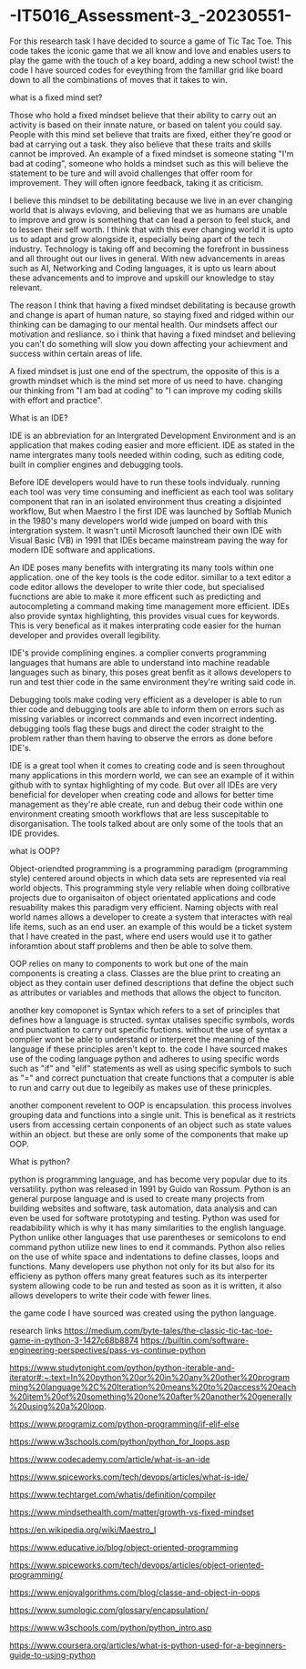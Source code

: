 # -IT5016_Assessment-3_-20230551-

For this research task I have decided to source a game of Tic Tac Toe. This code takes the iconic game that we all know and love and enables users to play the game with the touch of a key board, adding a new school twist! the code I have sourced codes for eveything from the famillar grid like board down to all the combinations of moves that it takes to win. 


what is a fixed mind set?

Those who hold a fixed mindset believe that their ability to carry out an activity is based on their innate nature, or based on talent you could say. People with this mind set believe that traits are fixed, either they're good or bad at carrying out a task. they also believe that these traits and skills cannot be improved. An example of a fixed mindset is someone stating "I'm bad at coding", someone who holds a mindset such as this will believe the statement to be ture and will avoid challenges that offer room for improvement. They will often ignore feedback, taking it as criticism. 

I believe this mindset to be debilitating because we live in an ever changing world that is always evloving, and believing that we as humans are unable to improve and grow is something that can lead a person to feel stuck, and to lessen their self worth. I think that with this ever changing world it is upto us to adapt and grow alongside it, especially being apart of the tech industry. Technology is taking off and becoming the forefront in bussiness and all throught out our lives in general. With new advancements in areas such as AI, Networking and Coding languages, it is upto us learn about these advancements and to improve and upskill our knowledge to stay relevant. 

The reason I think that having a fixed mindset debilitating is because growth and change is apart of human nature, so staying fixed and ridged within our thinking can be damaging to our mental health. Our mindsets affect our motivation and resliance. so i think that having a fixed mindset and believing you can't do something will slow you down affecting your achievment and success within certain areas of life. 

A fixed mindset is just one end of the spectrum, the opposite of this is a growth mindset which is the mind set more of us need to have. changing our thinking from "I am bad at coding" to "I can improve my coding skills with effort and practice".



What is an IDE?

IDE is an abbreviation for an Intergrated Development Environment and is an application that makes coding easier and more efficient. IDE as stated in the name intergrates many tools needed within coding, such as editing code, built in complier engines and debugging tools. 

Before IDE developers would have to run these tools indvidualy. running each tool was very time consuming and inefficient as each tool was solitary component that ran in an isolated environment thus creating a disjointed workflow, But when Maestro I the first IDE was launched by Softlab Munich in the 1980's many developers world wide jumped on board with this intergration system. It wasn't until Microsoft launched their own IDE with Visual Basic (VB) in 1991 that IDEs became mainstream paving the way for modern IDE software and applications. 

An IDE poses many benefits with intergrating its many tools within one application. one of the key tools is the code editor. simillar to a text editor a code editor allows the developer to write thier code, but specialised fucnctions are able to make it more efficent such as predicting and autocompleting a command making time management more efficient. IDEs also provide syntax highlighting, this provides visual cues for keywords. This is very benefical as it makes interprating code easier for the human developer and provides overall legibility.  

IDE's provide complining engines. a complier converts programming languages that humans are able to understand into machine readable languages such as binary, this poses great benfit as it allows developers to run and test thier code in the same environment they're writing said code in. 

Debugging tools make coding very efficient as a developer is able to run thier code and debugging tools are able to inform them on errors such as missing variables or incorrect commands and even incorrect indenting. debugging tools flag these bugs and direct the coder straight to the problem rather than them having to observe the errors as done before IDE's. 

IDE is a great tool when it comes to creating code and is seen throughout many applications in this mordern world, we can see an example of it within github with to syntax highlighting of my code. But over all IDEs are very beneficial for developer when creating code and allows for better time management as they're able create, run and debug their code within one environment creating smooth workflows that are less suscepitable to disorganisation. The tools talked about are only some of the tools that an IDE provides. 



what is OOP?

Object-oriendted programming is a programming paradigm (programming style) centered around objects in which data sets are represented via real world objects. This programming style very reliable when doing collbrative projects due to organisaiton of object orientated applications and code resuability makes this paradigm very efficient. Naming objects with real world names allows a developer to create a system that interactes with real life items, such as an end user. an example of this would be a ticket system that I have created in the past, where end users would use it to gather inforamtion about staff problems and then be able to solve them. 

OOP relies on many to components to work but one of the main components is creating a class. Classes are the blue print to creating an object as they contain user defined descriptions that define the object such as attributes or variables and methods that allows the object to funciton. 

another key comoponet is Syntax which refers to a set of principles that defines how a language is structed. syntax utalises specific symbols, words and punctuation to carry out specific fuctions. without the use of syntax a complier wont be able to understand or interperet the meaning of the language if these principles aren't kept to. the code I have sourced makes use of the coding language python and adheres to using specific words such as "if" and "elif" statements as well as using specific symbols to such as "=" and correct punctuation that create functions that a computer is able to run and carry out due to legeibily as makes use of these prinicples. 

another component revelent to OOP is encapsulation. this process involves grouping data and functions into a single unit. This is benefical as it restricts users from accessing certain conponents of an object such as state values within an object. but these are only some of the components that make up OOP.



What is python?

python is programming language, and has become very popular due to its versatility. python was released in 1991 by Guido van Rossum. Python is an general purpose language and is used to create many projects from building websites and software, task automation, data analysis and can even be used for software prototyping and testing. Python was used for readabibility which is why it has many similarities to the english language. Python unlike other languages that use parentheses or semicolons to end command python utilize new lines to end it commands. Python also relies on the use of white space and indentations to define classes, loops and functions. Many developers use phython not only for its but also for its efficieny as python offers many great features such as its interperter system allowing code to be run and tested as soon as it is written, it also allows developers to write their code with fewer lines.   

the game code I have sourced was created using the python language. 



research links https://medium.com/byte-tales/the-classic-tic-tac-toe-game-in-python-3-1427c68b8874
https://builtin.com/software-engineering-perspectives/pass-vs-continue-python

https://www.studytonight.com/python/python-iterable-and-iterator#:~:text=In%20python%20or%20in%20any%20other%20programming%20language%2C%20Iteration%20means%20to%20access%20each%20item%20of%20something%20one%20after%20another%20generally%20using%20a%20loop.

https://www.programiz.com/python-programming/if-elif-else

https://www.w3schools.com/python/python_for_loops.asp

https://www.codecademy.com/article/what-is-an-ide

https://www.spiceworks.com/tech/devops/articles/what-is-ide/

https://www.techtarget.com/whatis/definition/compiler

https://www.mindsethealth.com/matter/growth-vs-fixed-mindset

https://en.wikipedia.org/wiki/Maestro_I

https://www.educative.io/blog/object-oriented-programming

https://www.spiceworks.com/tech/devops/articles/object-oriented-programming/

https://www.enjoyalgorithms.com/blog/classe-and-object-in-oops

https://www.sumologic.com/glossary/encapsulation/

https://www.w3schools.com/python/python_intro.asp

https://www.coursera.org/articles/what-is-python-used-for-a-beginners-guide-to-using-python


